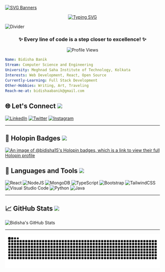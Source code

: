 [![SVG Banners](https://svg-banners.vercel.app/api?type=typeWriter&text1=Bidisha%20Banik&width=800&height=200)](https://github.com/Akshay090/svg-banners)

<p align="center">
<a href="https://git.io/typing-svg"><img src="https://readme-typing-svg.demolab.com?font=Fira+Code&pause=1000&width=435&lines=Hello,+this+is+Bidisha!;Welcome+to+my+GitHub+Profile;Passionate+Learner+and+Coder;Aspiring+Software+Developer;Feel+free+to+explore+my+work!;Thanks+for+visiting+💙" alt="Typing SVG" /></a>
</p>

![Divider](https://user-images.githubusercontent.com/85225156/171937799-8fc9e255-9889-4642-9c92-6df85fb86e82.gif)

<h3 align="center">✨ Every line of code is a step closer to excellence! ✨</h3>

<p align="center"> 
  <img src="https://komarev.com/ghpvc/?username=bidisha-banik&label=Profile%20Visits&color=0e75b6&style=flat" alt="Profile Views" />
</p>


```yaml
Name: Bidisha Banik
Stream: Computer Science and Engineering
University: Meghnad Saha Institute of Technology, Kolkata
Interests: Web Development, React, Open Source
Currently-Learning: Full Stack Development
Other-Hobbies: Writing, Art, Traveling
Reach-me-at: bidishaabanik@gmail.com
```

<h2 align="left">🌐 Let's Connect <img src="https://media.tenor.com/0xIHfkA0ljAAAAAi/networking-connect.gif" width="30px"></h2>

<p align="left">
  <a href="https://www.linkedin.com/in/bidisha-banik/" target="blank"><img align="center" src="https://img.shields.io/badge/LinkedIn-%230077B5.svg?style=for-the-badge&logo=linkedin&logoColor=white" alt="LinkedIn" height="30" width="120" /></a>
  <a href="https://twitter.com/bidishaabanik" target="blank"><img align="center" src="https://img.shields.io/badge/Twitter-%231DA1F2.svg?style=for-the-badge&logo=Twitter&logoColor=white" alt="Twitter" height="30" width="100" /></a>
  <a href="https://instagram.com/bidishaabanik" target="blank"><img align="center" src="https://img.shields.io/badge/Instagram-%23E4405F.svg?style=for-the-badge&logo=Instagram&logoColor=white" alt="Instagram" height="30" width="120" /></a>
</p>

---

<h2 align="left">🎨 Holopin Badges <img src="https://media.tenor.com/mk3yW64PnsYAAAAi/proud-squirrel.gif" width="30px"></h2>

[![An image of @bidisha15's Holopin badges, which is a link to view their full Holopin profile](https://holopin.me/bidisha15)](https://holopin.io/@bidisha15)

<h2 align="left">🔧 Languages and Tools <img src="https://media.tenor.com/z2xJqhCPXHIAAAAi/tools-coding.gif" width="30px"></h2>

![React](https://img.shields.io/badge/react-%2320232a.svg?style=for-the-badge&logo=react&logoColor=%2361DAFB)
![NodeJS](https://img.shields.io/badge/node.js-6DA55F?style=for-the-badge&logo=node.js&logoColor=white)
![MongoDB](https://img.shields.io/badge/MongoDB-%234ea94b.svg?style=for-the-badge&logo=mongodb&logoColor=white)
![TypeScript](https://img.shields.io/badge/TypeScript-007ACC?style=for-the-badge&logo=typescript&logoColor=white)
![Bootstrap](https://img.shields.io/badge/bootstrap-%238511FA.svg?style=for-the-badge&logo=bootstrap&logoColor=white)
![TailwindCSS](https://img.shields.io/badge/tailwindcss-%2338B2AC.svg?style=for-the-badge&logo=tailwind-css&logoColor=white)
![Visual Studio Code](https://img.shields.io/badge/Visual%20Studio%20Code-0078d7.svg?style=for-the-badge&logo=visual-studio-code&logoColor=white)
![Python](https://img.shields.io/badge/python-3670A0?style=for-the-badge&logo=python&logoColor=ffdd54)
![Java](https://img.shields.io/badge/java-%23ED8B00.svg?style=for-the-badge&logo=openjdk&logoColor=white)

---

<h2 align="left">📈 GitHub Stats <img src="https://media.tenor.com/TQeOcxHXBqsAAAAi/chart.gif" width="30px"></h2>

![Bidisha's GitHub Stats](https://github-readme-stats.vercel.app/api?username=bidisha-15&show_icons=true&theme=radical)

---

![GithubSnake](https://github.com/halcyon-past/halcyon-past/blob/output/github-snake.svg%20dist/github-snake-dark.svg)




